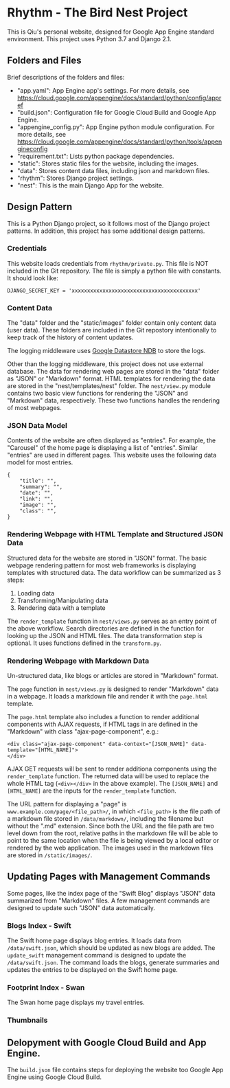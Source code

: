 # Rhythm - The Bird Nest Project
This is Qiu's personal website, designed for Google App Engine standard environment.
This project uses Python 3.7 and Django 2.1.

## Folders and Files
Brief descriptions of the folders and files:
* "app.yaml": App Engine app's settings. For more details, see https://cloud.google.com/appengine/docs/standard/python/config/appref
* "build.json": Configuration file for Google Cloud Build and Google App Engine.
* "appengine_config.py": App Engine python module configuration. For more details, see https://cloud.google.com/appengine/docs/standard/python/tools/appengineconfig
* "requirement.txt": Lists python package dependencies.
* "static": Stores static files for the website, including the images.
* "data": Stores content data files, including json and markdown files.
* "rhythm": Stores Django project settings.
* "nest": This is the main Django App for the website.

## Design Pattern
This is a Python Django project, so it follows most of the Django project patterns. In addition, this project has some additional design patterns.

### Credentials
This website loads credentials from `rhythm/private.py`. This file is NOT included in the Git repository. The file is simply a python file with constants. It should look like:
```
DJANGO_SECRET_KEY = 'xxxxxxxxxxxxxxxxxxxxxxxxxxxxxxxxxxxxxxxxx'
```

### Content Data
The "data" folder and the "static/images" folder contain only content data (user data). These folders are included in the Git repostory intentionally to keep track of the history of content updates.

The logging middleware uses [Google Datastore NDB](https://cloud.google.com/appengine/docs/standard/python/ndb/) to store the logs.

Other than the logging middleware, this project does not use external database. The data for rendering web pages are stored in the "data" folder as "JSON" or "Markdown" format. HTML templates for rendering the data are stored in the "nest/templates/nest" folder. The `nest/view.py` module contains two basic view functions for rendering the "JSON" and "Markdown" data, respectively. These two functions handles the rendering of most webpages.

### JSON Data Model
Contents of the website are often displayed as "entries". For example, the "Carousel" of the home page is displaying a list of "entries". Similar "entries" are used in different pages. This website uses the following data model for most entries.
```
{
    "title": "",
    "summary": "",
    "date": "",
    "link": "",
    "image": "",
    "class": "",
}
```

### Rendering Webpage with HTML Template and Structured JSON Data
Structured data for the website are stored in "JSON" format. The basic webpage rendering pattern for most web frameworks is displaying templates with structured data. The data workflow can be summarized as 3 steps:
1. Loading data
2. Transforming/Manipulating data
3. Rendering data with a template

The `render_template` function in `nest/views.py` serves as an entry point of the above workflow. Search directories are defined in the function for looking up the JSON and HTML files. The data transformation step is optional. It uses functions defined in the `transform.py`.

### Rendering Webpage with Markdown Data
Un-structured data, like blogs or articles are stored in "Markdown" format.

The `page` function in `nest/views.py` is designed to render "Markdown" data in a webpage. It loads a markdown file and render it with the `page.html` template.

The `page.html` template also includes a function to render additional components with AJAX requests, if HTML tags in are defined in the "Markdown" with class "ajax-page-component", e.g.:
```
<div class="ajax-page-component" data-context="[JSON_NAME]" data-template="[HTML_NAME]">
</div>
```
AJAX GET requests will be sent to render additiona components using the `render_template` function. The returned data will be used to replace the whole HTML tag (`<div></div>` in the above example). The `[JSON_NAME]` and `[HTML_NAME]` are the inputs for the `render_template` function.

The URL pattern for displaying a "page" is `www.example.com/page/<file_path>/`, in which `<file_path>` is the file path of a markdown file stored in `/data/markdown/`, including the filename but without the ".md" extension. Since both the URL and the file path are two level down from the root, relative paths in the markdown file will be able to point to the same location when the file is being viewed by a local editor or rendered by the web application. The images used in the markdown files are stored in `/static/images/`.

## Updating Pages with Management Commands
Some pages, like the index page of the "Swift Blog" displays "JSON" data summarized from "Markdown" files. A few management commands are designed to update such "JSON" data automatically.

### Blogs Index - Swift
The Swift home page displays blog entries. It loads data from `/data/swift.json`, which should be updated as new blogs are added. The `update_swift` management command is designed to update the `/data/swift.json`. The command loads the blogs, generate summaries and updates the entries to be displayed on the Swift home page.

### Footprint Index - Swan
The Swan home page displays my travel entries.

### Thumbnails

## Delopyment with Google Cloud Build and App Engine.
The `build.json` file contains steps for deploying the website too Google App Engine using Google Cloud Build.

